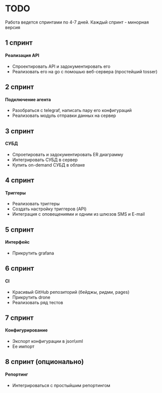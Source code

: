 TODO
====

Работа ведется спринтами по 4-7 дней.
Каждый спринт - минорная версия

1 спринт
--------

#### Реализация API
- Спроектировать API и задокументировать его
- Реализовать его на go с помошью веб-сервера (простейший tosser)


2 спринт
--------

#### Подключение агента
- Разобраться с telegraf, написать пару его конфигураций
- Реализовать модуль отправки данных на сервер


3 спринт
--------

####  СУБД
- Спроетировать и задокументировать ER диаграмму
- Интегрировать СУБД в сервер
- Купить on-demand СУБД в облаке


4 спринт
--------

#### Триггеры
- Реализовать триггеры
- Создать настройку триггеров (API)
- Интеграция с оповещениями и одним из шлюзов SMS и E-mail


5 спринт
--------

#### Интерфейс
- Прикрутить grafana


6 спринт
--------

#### CI

- Красивый GitHub репозиторий (бейджы, ридми, pages)
- Прикрутить drone
- Реализовать ряд тестов


7 спринт
--------

#### Конфигурирование

- Экспорт конфигурации в json\xml
- Ее импорт


8 спринт (опционально)
--------

#### Репортинг

- Интегрироваться с простыйшим репортингом

